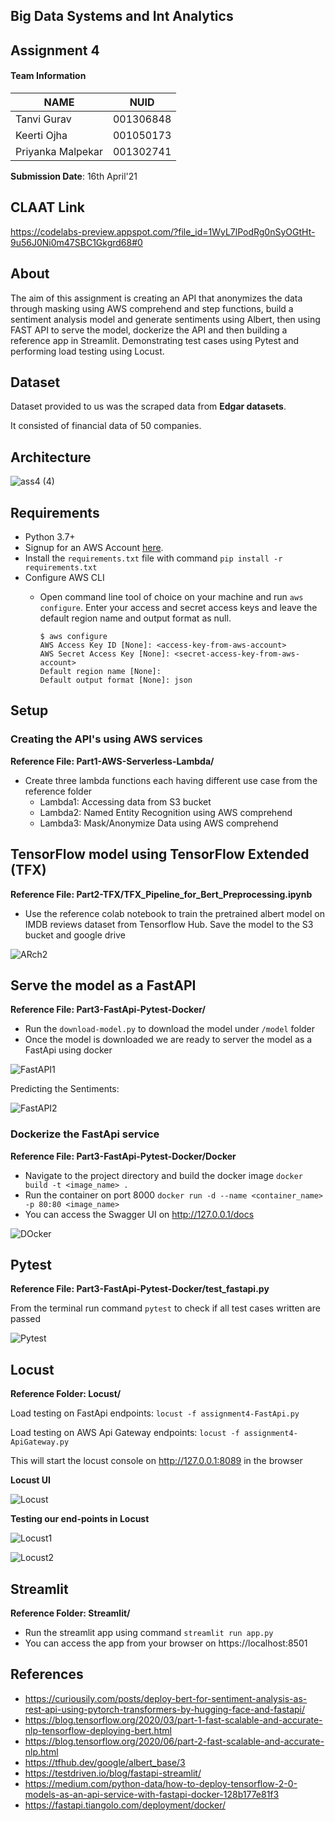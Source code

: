 ## Big Data Systems and Int Analytics
 
## Assignment 4

#### Team Information

| NAME              |     NUID        |
|------------------ |-----------------|
|   Tanvi Gurav     |   001306848     |
|   Keerti Ojha     |   001050173     |
| Priyanka Malpekar |   001302741     |
 

**Submission Date**: 16th April'21


## CLAAT Link

https://codelabs-preview.appspot.com/?file_id=1WyL7lPodRg0nSyOGtHt-9u56J0Ni0m47SBC1Gkgrd68#0

## About

The aim of this assignment is creating an API that anonymizes the data through masking using AWS comprehend and step functions, build a sentiment analysis model and generate sentiments using Albert, then using FAST API to serve the model, dockerize the API and then building a reference app in Streamlit. Demonstrating test cases using Pytest and performing load testing using Locust.


## Dataset

Dataset provided to us was the scraped data from **Edgar datasets**.

It consisted of financial data of 50 companies.

## Architecture

![ass4 (4)](https://user-images.githubusercontent.com/59594174/115077185-a2b12480-9ecb-11eb-862b-5a9f8b2fe3b1.png)

## Requirements

- Python 3.7+
- Signup for an AWS Account [here](https://portal.aws.amazon.com/billing/signup#/start).
- Install the `requirements.txt` file with command `pip install -r requirements.txt`
- Configure AWS CLI 
  * Open command line tool of choice on your machine and run `aws configure`. Enter your access and secret access keys and leave the default region name and output format as null. 

    ```
    $ aws configure
    AWS Access Key ID [None]: <access-key-from-aws-account>
    AWS Secret Access Key [None]: <secret-access-key-from-aws-account>
    Default region name [None]: 
    Default output format [None]: json
    ```


## Setup

### Creating the API's using AWS services

**Reference File: Part1-AWS-Serverless-Lambda/**

* Create three lambda functions each having different use case from the reference folder
  * Lambda1: Accessing data from S3 bucket
  * Lambda2: Named Entity Recognition using AWS comprehend
  * Lambda3: Mask/Anonymize Data using AWS comprehend


## TensorFlow model using TensorFlow Extended (TFX)

**Reference File: Part2-TFX/TFX_Pipeline_for_Bert_Preprocessing.ipynb**

* Use the reference colab notebook to train the pretrained albert model on IMDB reviews dataset from Tensorflow Hub. Save the model to the S3 bucket and google drive


![ARch2](https://user-images.githubusercontent.com/59594174/115078006-fc661e80-9ecc-11eb-9971-0ce15adf4761.png)


## Serve the model as a FastAPI

**Reference File: Part3-FastApi-Pytest-Docker/**

* Run the `download-model.py` to download the model under `/model` folder
* Once the model is downloaded we are ready to server the model as a FastApi using docker

![FastAPI1](https://user-images.githubusercontent.com/59594174/115078155-2ddeea00-9ecd-11eb-821a-de8ac9701da3.png)


Predicting the Sentiments:


![FastAPI2](https://user-images.githubusercontent.com/59594174/115078167-3505f800-9ecd-11eb-946b-d88c590a3f91.png)


### Dockerize the FastApi service

**Reference File: Part3-FastApi-Pytest-Docker/Docker**

* Navigate to the project directory and build the docker image `docker build -t <image_name> .`
* Run the container on port 8000 `docker run -d --name <container_name> -p 80:80 <image_name>`
* You can access the Swagger UI on http://127.0.0.1/docs


![DOcker](https://user-images.githubusercontent.com/59594174/115077630-60d4ae00-9ecc-11eb-96b1-4659ea761d26.png)


## Pytest  

**Reference File: Part3-FastApi-Pytest-Docker/test_fastapi.py**

From the terminal run command `pytest` to check if all test cases written are passed

![Pytest](https://user-images.githubusercontent.com/59594174/115077738-8e215c00-9ecc-11eb-89e7-a10a9f260658.png)


## Locust

**Reference Folder: Locust/**

Load testing on FastApi endpoints: `locust -f assignment4-FastApi.py`

Load testing on AWS Api Gateway endpoints: `locust -f assignment4-ApiGateway.py`

This will start the locust console on http://127.0.0.1:8089 in the browser

**Locust UI**

![Locust](https://user-images.githubusercontent.com/59594174/115077432-09364280-9ecc-11eb-9397-3c31717e586d.png)

**Testing our end-points in Locust**


![Locust1](https://user-images.githubusercontent.com/59594174/115077350-e60b9300-9ecb-11eb-8bdd-d1c07b77a286.png)


![Locust2](https://user-images.githubusercontent.com/59594174/115077359-ea37b080-9ecb-11eb-9c87-ba54da8b87b7.png)


## Streamlit

**Reference Folder: Streamlit/**

* Run the streamlit app using command `streamlit run app.py`
* You can access the app from your browser on https://localhost:8501


## References
* https://curiousily.com/posts/deploy-bert-for-sentiment-analysis-as-rest-api-using-pytorch-transformers-by-hugging-face-and-fastapi/
* https://blog.tensorflow.org/2020/03/part-1-fast-scalable-and-accurate-nlp-tensorflow-deploying-bert.html
* https://blog.tensorflow.org/2020/06/part-2-fast-scalable-and-accurate-nlp.html
* https://tfhub.dev/google/albert_base/3
* https://testdriven.io/blog/fastapi-streamlit/
* https://medium.com/python-data/how-to-deploy-tensorflow-2-0-models-as-an-api-service-with-fastapi-docker-128b177e81f3
* https://fastapi.tiangolo.com/deployment/docker/


